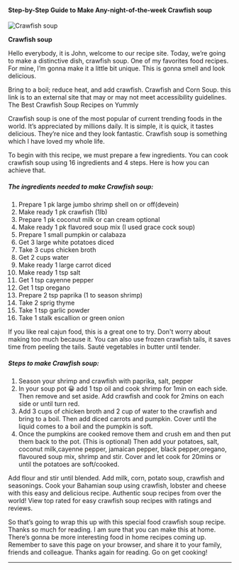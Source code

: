             

#### Step-by-Step Guide to Make Any-night-of-the-week Crawfish soup

![Crawfish soup](https://img-global.cpcdn.com/recipes/43b95a2b5798e1d0/751x532cq70/crawfish-soup-recipe-main-photo.jpg)

**Crawfish soup**

Hello everybody, it is John, welcome to our recipe site. Today, we’re going to make a distinctive dish, crawfish soup. One of my favorites food recipes. For mine, I’m gonna make it a little bit unique. This is gonna smell and look delicious.

Bring to a boil; reduce heat, and add crawfish. Crawfish and Corn Soup. this link is to an external site that may or may not meet accessibility guidelines. The Best Crawfish Soup Recipes on Yummly

Crawfish soup is one of the most popular of current trending foods in the world. It’s appreciated by millions daily. It is simple, it is quick, it tastes delicious. They’re nice and they look fantastic. Crawfish soup is something which I have loved my whole life.

To begin with this recipe, we must prepare a few ingredients. You can cook crawfish soup using 16 ingredients and 4 steps. Here is how you can achieve that.

##### The ingredients needed to make Crawfish soup:

1.  Prepare 1 pk large jumbo shrimp shell on or off(devein)
2.  Make ready 1 pk crawfish (1lb)
3.  Prepare 1 pk coconut milk or can cream optional
4.  Make ready 1 pk flavored soup mix (I used grace cock soup)
5.  Prepare 1 small pumpkin or calabaza
6.  Get 3 large white potatoes diced
7.  Take 3 cups chicken broth
8.  Get 2 cups water
9.  Make ready 1 large carrot diced
10.  Make ready 1 tsp salt
11.  Get 1 tsp cayenne pepper
12.  Get 1 tsp oregano
13.  Prepare 2 tsp paprika (1 to season shrimp)
14.  Take 2 sprig thyme
15.  Take 1 tsp garlic powder
16.  Take 1 stalk escallion or green onion

If you like real cajun food, this is a great one to try. Don't worry about making too much because it. You can also use frozen crawfish tails, it saves time from peeling the tails. Sauté vegetables in butter until tender.

##### Steps to make Crawfish soup:

1.  Season your shrimp and crawfish with paprika, salt, pepper
2.  In your soup pot 😀 add 1 tsp oil and cook shrimp for 1min on each side. Then remove and set aside. Add crawfish and cook for 2mins on each side or until turn red.
3.  Add 3 cups of chicken broth and 2 cup of water to the crawfish and bring to a boil. Then add diced carrots and pumpkin. Cover until the liquid comes to a boil and the pumpkin is soft.
4.  Once the pumpkins are cooked remove them and crush em and then put them back to the pot. (This is optional) Then add your potatoes, salt, coconut milk,cayenne pepper, jamaican pepper, black pepper,oregano, flavoured soup mix, shrimp and stir. Cover and let cook for 20mins or until the potatoes are soft/cooked.

Add flour and stir until blended. Add milk, corn, potato soup, crawfish and seasonings. Cook your Bahamian soup using crawfish, lobster and cheese with this easy and delicious recipe. Authentic soup recipes from over the world! View top rated for easy crawfish soup recipes with ratings and reviews.

So that’s going to wrap this up with this special food crawfish soup recipe. Thanks so much for reading. I am sure that you can make this at home. There’s gonna be more interesting food in home recipes coming up. Remember to save this page on your browser, and share it to your family, friends and colleague. Thanks again for reading. Go on get cooking!

* * *